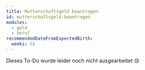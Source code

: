 ```yaml
---
title: Mutterschaftsgeld beantragen
id: mutterschaftsgeld-beantragen
modules:
  - geld
  - beruf
recommendedDateFromExpectedBirth:
  weeks: 55
---
```


Dieses To-Do wurde leider noch nicht ausgearbeitet 😢

<bmfsfj-todo-extension-panel title="Wer?" icon="user" open>
<bmfsfj-todo-assignees></bmfsfj-todo-assignees>
</bmfsfj-todo-extension-panel>
